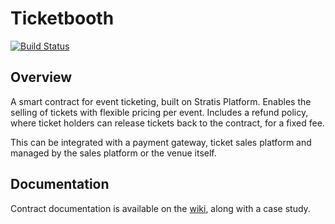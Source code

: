 # Ticketbooth

[![Build Status](https://dev.azure.com/developmomentum/Ticketbooth/_apis/build/status/drmathias.Ticketbooth?branchName=master)](https://dev.azure.com/developmomentum/Ticketbooth/_build/latest?definitionId=8&branchName=master)

## Overview

A smart contract for event ticketing, built on Stratis Platform. Enables the selling of tickets with flexible pricing per event. Includes a refund policy, where ticket holders can release tickets back to the contract, for a fixed fee.

This can be integrated with a payment gateway, ticket sales platform and managed by the sales platform or the venue itself.

## Documentation

Contract documentation is available on the [wiki](https://github.com/drmathias/Ticketbooth/wiki), along with a case study.

